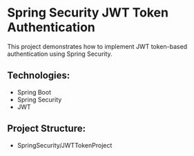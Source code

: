 # Spring Security JWT Token Authentication

This project demonstrates how to implement JWT token-based authentication using Spring Security.

## Technologies:
- Spring Boot
- Spring Security
- JWT

## Project Structure:
- SpringSecurity/JWTTokenProject
